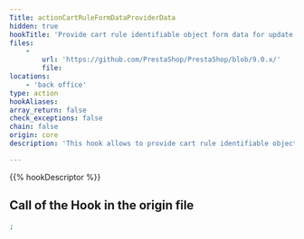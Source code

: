 ```yaml
---
Title: actionCartRuleFormDataProviderData
hidden: true
hookTitle: 'Provide cart rule identifiable object form data for update'
files:
    -
        url: 'https://github.com/PrestaShop/PrestaShop/blob/9.0.x/'
        file: 
locations:
    - 'back office'
type: action
hookAliases: 
array_return: false
check_exceptions: false
chain: false
origin: core
description: 'This hook allows to provide cart rule identifiable object form data which will prefill the form in update/edition page'

---
```


{{% hookDescriptor %}}

## Call of the Hook in the origin file

```php
;
```
